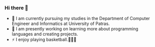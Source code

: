 ### Hi there 👋
- 🌱 I am currently pursuing my studies in the Department of Computer Engineer and Informatics at University of Patras.
- 🔭 I am presently working on learning more about programming languages and creating projects.
- ⚡ I enjoy playing basketball.🏀⛹️‍♂️
<!--
**IBilba/IBilba** is a ✨ _special_ ✨ repository because its `README.md` (this file) appears on your GitHub profile.

Here are some ideas to get you started:

- 🔭 I’m currently working on ...
- 🌱 I’m currently learning ...
- 👯 I’m looking to collaborate on ...
- 🤔 I’m looking for help with ...
- 💬 Ask me about ...
- 📫 How to reach me: ...
- 😄 Pronouns: ...
- ⚡ Fun fact: ...
-->
